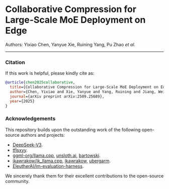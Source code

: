 # Collaborative Compression for Large-Scale MoE Deployment on Edge

Authors: Yixiao Chen, Yanyue Xie, Ruining Yang, Pu Zhao *et al.*

---



### Citation

If this work is helpful, please kindly cite as:

```bibtex
@article{chen2025collaborative,
  title={Collaborative Compression for Large-Scale MoE Deployment on Edge},
  author={Chen, Yixiao and Xie, Yanyue and Yang, Ruining and Jiang, Wei and Wang, Wei and He, Yong and Chen, Yue and Zhao, Pu and Wang, Yanzhi},
  journal={arXiv preprint arXiv:2509.25689},
  year={2025}
}
```

### Acknowledgements

This repository builds upon the outstanding work of the following open-source authors and projects:

- [DeepSeek-V3](https://github.com/deepseek-ai/DeepSeek-V3).
- [tflsxyy](https://github.com/tflsxyy).
- [ggml-org/llama.cpp](https://github.com/ggml-org/llama.cpp), [unsloth.ai](https://unsloth.ai/), [bartowski](https://github.com/bartowski1182).  
- [ikawrakow/ik_llama.cpp](https://github.com/ikawrakow/ik_llama.cpp), [ikawrakow](https://github.com/ikawrakow), [ubergarm](https://github.com/ubergarm).
- [EleutherAI/lm-evaluation-harness](https://github.com/EleutherAI/lm-evaluation-harness).

We sincerely thank them for their excellent contributions to the open-source community.


